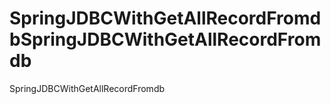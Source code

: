 # SpringJDBCWithGetAllRecordFromdbSpringJDBCWithGetAllRecordFromdb
SpringJDBCWithGetAllRecordFromdb
